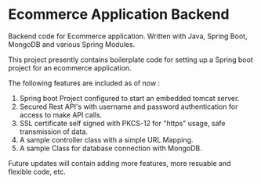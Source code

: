 # Ecommerce Application Backend

Backend code for Ecommerce application. Written with Java, Spring Boot, MongoDB and various Spring Modules. 

This project presently contains boilerplate code for setting up a Spring boot project for an ecommerce application. 

The following features are included as of now : 

1) Spring boot Project configured to start an embedded tomcat server.
2) Secured Rest API's with username and password authentication for access to make API calls.
3) SSL certificate self signed with PKCS-12 for "https" usage, safe transmission of data.
4) A sample controller class with a simple URL Mapping.
5) A sample Class for database connection with MongoDB.

Future updates will contain adding more features, more resuable and flexible code, etc. 


